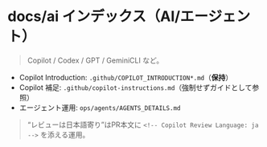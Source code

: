 # docs/ai インデックス（AI/エージェント）

> Copilot / Codex / GPT / GeminiCLI など。

- Copilot Introduction: `.github/COPILOT_INTRODUCTION*.md`（**保持**）
- Copilot 補足: `.github/copilot-instructions.md`（強制せずガイドとして参照）
- エージェント運用: `ops/agents/AGENTS_DETAILS.md`

> “レビューは日本語寄り”はPR本文に `<!-- Copilot Review Language: ja -->` を添える運用。